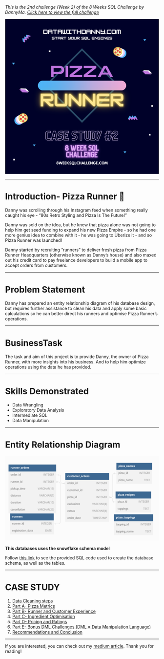 *This is the 2nd challenge (Week 2) of the 8 Weeks SQL Challenge by DannyMa. [Click here to view the full challenge](https://8weeksqlchallenge.com/case-study-2/)*

![](https://github.com/imanjokko/PizzaRunner/blob/main/images/Logo.png)

---
# Introduction- Pizza Runner :pizza:

Danny was scrolling through his Instagram feed when something really caught his eye - “80s Retro Styling and Pizza Is The Future!”

Danny was sold on the idea, but he knew that pizza alone was not going to help him get seed funding to expand his new Pizza Empire - so he had one more genius idea to combine with it - he was going to Uberize it - and so Pizza Runner was launched!

Danny started by recruiting “runners” to deliver fresh pizza from Pizza Runner Headquarters (otherwise known as Danny’s house) and also maxed out his credit card to pay freelance developers to build a mobile app to accept orders from customers.

---
# Problem Statement
Danny has prepared an entity relationship diagram of his database design, but requires further assistance to clean his data and apply some basic calculations so he can better direct his runners and optimise Pizza Runner’s operations.

---
# BusinessTask
The task and aim of this project is to provide Danny, the owner of Pizza Runner, with more insights into his business. And to help him optimize operations using the data he has provided.

---
# Skills Demonstrated
- Data Wrangling
- Exploratory Data Analysis
- Intermediate SQL
- Data Manipulation

---
# Entity Relationship Diagram
![](https://github.com/imanjokko/PizzaRunner/blob/main/images/ERD.png)

**This databases uses the snowflake schema model**

Follow [this link](https://github.com/imanjokko/PizzaRunner/blob/main/schema%20query.sql) to see the provided SQL code used to create the database schema, as well as the tables.

---
# CASE STUDY
1. [Data Cleaning steps](https://github.com/imanjokko/PizzaRunner/blob/main/Solutions/Data_Cleaning.md)
2. [Part A- Pizza Metrics](https://github.com/imanjokko/PizzaRunner/blob/main/Solutions/Part%20A-%20Pizza%20Metrics.md)
4. [Part B- Runner and Customer Experience](https://github.com/imanjokko/PizzaRunner/blob/main/Solutions/Part%20B-%20Runner%20and%20Customer%20Experience.md)
5. [Part C- Ingredient Optimisation](https://github.com/imanjokko/PizzaRunner/blob/main/Solutions/Part%20C-%20Ingredient%20Optimisation.md)
6. [Part D- Pricing and Ratings]()
7. [Part E- Bonus DML Challenges (DML = Data Manipulation Language)]()
8. [Recommendations and Conclusion]()
---
If you are interested, you can check out my [medium article]().
Thank you for reading!

